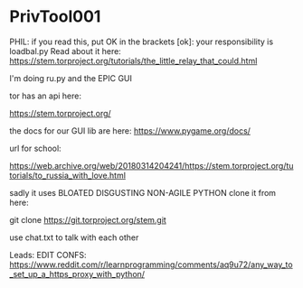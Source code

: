 # PrivTool001

PHIL: if you read this, put OK in the brackets [ok]:
your responsibility is loadbal.py
Read about it here: https://stem.torproject.org/tutorials/the_little_relay_that_could.html

I'm doing ru.py and the EPIC GUI



tor has an api here:


https://stem.torproject.org/

the docs for our GUI lib are here:
https://www.pygame.org/docs/

url for school:

https://web.archive.org/web/20180314204241/https://stem.torproject.org/tutorials/to_russia_with_love.html

sadly it uses BLOATED DISGUSTING NON-AGILE PYTHON
clone it from here:

git clone https://git.torproject.org/stem.git

use chat.txt to talk with each other



Leads:
EDIT CONFS: https://www.reddit.com/r/learnprogramming/comments/aq9u72/any_way_to_set_up_a_https_proxy_with_python/
